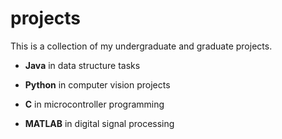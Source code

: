 # projects

This is a collection of my undergraduate and graduate projects.

* **Java** in data structure tasks

* **Python** in computer vision projects

* **C** in microcontroller programming

* **MATLAB** in digital signal processing
